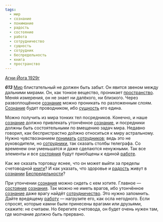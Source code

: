 ```yaml
---
tags:
  - мир
  - сознание
  - понимание
  - радость
  - состояние
  - работа
  - сотрудничество
  - сущность
  - сотрудник
  - беспредельность
  - книга
  - пространство
---
```


[Агни-Йога 1929г](https://127.0.0.1:4002/agni/1929)

___613___
[Мир](../../../tags/#[мир](../../../tags/#мир)) блистательный не должен быть забыт. Он явится звеном между дальними мирами. Он, как тонкое вещество, проникает [пространство](../../../tags/#пространство). Меняя измерения, он не знает ни далёкого, ни близкого. Через развоплощённое [сознание](../../../tags/#сознание) можно проникать по разложенным слоям. [Сознание](../../../tags/#сознание) будет проводником, ибо [сущность](../../../tags/#сущность) его едина.   

Можно получить из мира тонких тел посредников. Конечно, и наше [сознание](../../../tags/#сознание) должно привлекать утончённое [сознание](../../../tags/#сознание), и посредники должны быть состоятельными по вмещению задач мира. Недавно говорил, как беспристрастно до́лжно относиться к миру астральному. Нужно чувствознанием [понимать](../../../tags/#понимание) [сотрудников](../../../tags/#сотрудник); ведь это не руководители, но [сотрудники](../../../tags/#сотрудник), так сказать столбы телеграфа. Со временем они уменьшатся и даже сделаются ненужными. Так все элементы и все [состояния](../../../tags/#[состояние](../../../tags/#состояние)) будут приобщены к единой [работе](../../../tags/#работа).   

Как же сказать торговцу яснее, что он может выйти за пределы счетоводной [книги](../../../tags/#книга)? И как указать, что здоровье и [радость](../../../tags/#радость) живут в [сознании](../../../tags/#сознание) [Беспредельности](../../../tags/#беспредельность)?   

При утончении [сознания](../../../tags/#сознание) можно сидеть с кем хотите. Главное — [состояние](../../../tags/#состояние) [сознания](../../../tags/#сознание). Так можно не иметь врагов, ибо утончённое [сознание](../../../tags/#сознание) даже врагу найдёт [сотрудничество](../../../tags/#сотрудничество). Это нужно запомнить. Дайте вредящему [работу](../../../tags/#работа) — нагрузите его, как осла негодного. Если спросят, которые камни были принесены врагами или друзьями, скажите: не считаем. Но берегите счетовода, он будет очень нужен там, где молчание должно быть прервано.